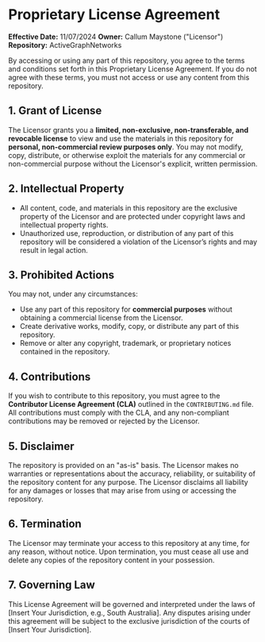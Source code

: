 # Proprietary License Agreement

**Effective Date:** 11/07/2024
**Owner:** Callum Maystone ("Licensor")  
**Repository:** ActiveGraphNetworks

By accessing or using any part of this repository, you agree to the terms and conditions set forth in this Proprietary License Agreement. If you do not agree with these terms, you must not access or use any content from this repository.

## 1. Grant of License
The Licensor grants you a **limited, non-exclusive, non-transferable, and revocable license** to view and use the materials in this repository for **personal, non-commercial review purposes only**. You may not modify, copy, distribute, or otherwise exploit the materials for any commercial or non-commercial purpose without the Licensor's explicit, written permission.

## 2. Intellectual Property
- All content, code, and materials in this repository are the exclusive property of the Licensor and are protected under copyright laws and intellectual property rights.
- Unauthorized use, reproduction, or distribution of any part of this repository will be considered a violation of the Licensor’s rights and may result in legal action.

## 3. Prohibited Actions
You may not, under any circumstances:
- Use any part of this repository for **commercial purposes** without obtaining a commercial license from the Licensor.
- Create derivative works, modify, copy, or distribute any part of this repository.
- Remove or alter any copyright, trademark, or proprietary notices contained in the repository.

## 4. Contributions
If you wish to contribute to this repository, you must agree to the **Contributor License Agreement (CLA)** outlined in the `CONTRIBUTING.md` file. All contributions must comply with the CLA, and any non-compliant contributions may be removed or rejected by the Licensor.

## 5. Disclaimer
The repository is provided on an "as-is" basis. The Licensor makes no warranties or representations about the accuracy, reliability, or suitability of the repository content for any purpose. The Licensor disclaims all liability for any damages or losses that may arise from using or accessing the repository.

## 6. Termination
The Licensor may terminate your access to this repository at any time, for any reason, without notice. Upon termination, you must cease all use and delete any copies of the repository content in your possession.

## 7. Governing Law
This License Agreement will be governed and interpreted under the laws of [Insert Your Jurisdiction, e.g., South Australia]. Any disputes arising under this agreement will be subject to the exclusive jurisdiction of the courts of [Insert Your Jurisdiction].
